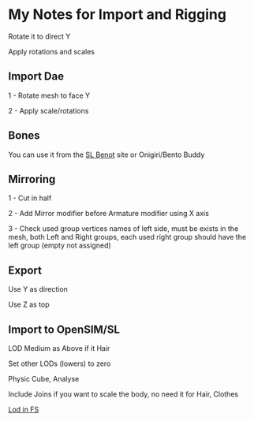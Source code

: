# My Notes for Import and Rigging

Rotate it to direct Y

Apply rotations and scales


## Import Dae

1 - Rotate mesh to face Y

2 - Apply scale/rotations

## Bones

You can use it from the [SL Benot](https://wiki.secondlife.com/wiki/Project_Bento_Resources_and_Information) site or Onigiri/Bento Buddy

## Mirroring

1 - Cut in half

2 - Add Mirror modifier before Armature modifier using X axis

3 - Check used group vertices names of left side, must be exists in the mesh, both Left and Right groups, each used right group should have the left group (empty not assigned)

## Export

Use Y as direction

Use Z as top

## Import to OpenSIM/SL

LOD Medium as Above if it Hair

Set other LODs (lowers) to zero

Physic Cube, Analyse

Include Joins if you want to scale the body, no need it for Hair, Clothes

[Lod in FS](https://www.firestormviewer.org/lod-and-the-upcoming-firestorm-release-the-what-and-why/)